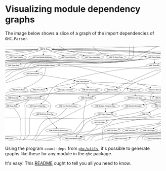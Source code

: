 # Visualizing module dependency graphs

The image below shows a slice of a graph of the import dependencies of `GHC.Parser`.
<br/><br/>
![parser-deps-slice](uploads/6b8b90fc722e0cdf22d6795bae4bfba2/parser-deps-slice.png)

Using the program `count-deps` from [`ghc/utils`](https://gitlab.haskell.org/ghc/ghc/-/tree/master/utils/),  it's possible to generate graphs like these for any module in the `ghc` package.

It's easy! This [README](https://gitlab.haskell.org/ghc/ghc/-/blob/master/utils/count-deps/README.md) ought to tell you all you need to know.